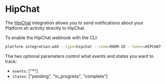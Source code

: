 # HipChat

The [HipChat](https://hipchat.com) integration allows you to send
notifications about your Platform.sh activity directly to HipChat.

To enable the HipChat webhook with the CLI:

```bash
platform integration:add --type=hipchat --room=ROOM-ID --token=HIPCHAT-TOKEN
```

The two optional parameters control what events and states you want to
track:

-   `events`: ["\*"]
-   `states`: ["pending", "in\_progress", "complete"]